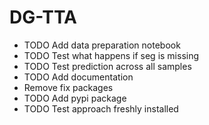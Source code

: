# DG-TTA

* TODO Add data preparation notebook
* TODO Test what happens if seg is missing
* TODO Test prediction across all samples
* TODO Add documentation
* Remove fix packages
* TODO Add pypi package
* TODO Test approach freshly installed